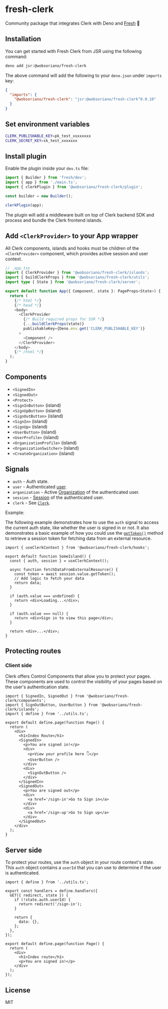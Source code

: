 # fresh-clerk

Community package that integrates Clerk with Deno and
[Fresh](https://fresh.deno.dev/) 🍋

## Installation

You can get started with Fresh Clerk from JSR using the following command:

```bash
deno add jsr:@wobsoriano/fresh-clerk
```

The above command will add the following to your `deno.json` under `imports`
key:

```json
{
  "imports": {
    "@wobsoriano/fresh-clerk": "jsr:@wobsoriano/fresh-clerk^0.0.10"
  }
}
```

## Set environment variables

```sh
CLERK_PUBLISHABLE_KEY=pk_test_xxxxxxxx
CLERK_SECRET_KEY=sk_test_xxxxxxx
```

## Install plugin

Enable the plugin inside your `dev.ts` file:

```ts
import { Builder } from 'fresh/dev';
import { app } from './main.ts';
import { clerkPlugin } from '@wobsoriano/fresh-clerk/plugin';

const builder = new Builder();

clerkPlugin(app);
```

The plugin will add a middleware built on top of Clerk backend SDK and process
and bundle the Clerk frontend islands.

## Add `<ClerkProvider>` to your App wrapper

All Clerk components, islands and hooks must be children of the
`<ClerkProvider>` component, which provides active session and user context.

```ts
// _app.tsx
import { ClerkProvider } from '@wobsoriano/fresh-clerk/islands';
import { buildClerkProps } from '@wobsoriano/fresh-clerk/utils';
import type { State } from '@wobsoriano/fresh-clerk/server';

export default function App({ Component, state }: PageProps<State>) {
  return (
    {/* html */}
    {/* head */}
    <body>
      <ClerkProvider
        {/* Build required props for SSR */}
        {...buildClerkProps(state)}
        publishableKey={Deno.env.get('CLERK_PUBLISHABLE_KEY')}
      >
        <Component />
      </ClerkProvider>
    </body>
    {/* /html */}
  );
}
```

## Components

- `<SignedIn>`
- `<SignedOut>`
- `<Protect>`
- `<SignInButton>` (island)
- `<SignUpButton>` (island)
- `<SignOutButton>` (island)
- `<SignIn>` (island)
- `<SignUp>` (island)
- `<UserButton>` (island)
- `<UserProfile>` (island)
- `<OrganizationProfile>` (island)
- `<OrganizationSwitcher>` (island)
- `<CreateOrganization>` (island)

## Signals

- `auth` - Auth state.
- `user` - Authenticated
  [user](https://clerk.com/docs/references/javascript/user/user).
- `organization` - Active
  [Organization](https://clerk.com/docs/references/javascript/organization/organization)
  of the authenticated user.
- `session` - [Session](https://clerk.com/docs/references/javascript/session) of
  the authenticated user.
- `clerk` - See
  [`Clerk`](https://clerk.com/docs/references/javascript/clerk/clerk).

Example:

The following example demonstrates how to use the `auth` signal to access the
current auth state, like whether the user is signed in or not. It also
demonstrates a basic example of how you could use the
[`getToken()`](https://clerk.com/docs/references/javascript/session#get-token)
method to retrieve a session token for fetching data from an external resource.

```tsx
import { useClerkContext } from '@wobsoriano/fresh-clerk/hooks';

export default function SomeIsland() {
  const { auth, session } = useClerkContext();

  async function fetchDataFromExternalResource() {
    const token = await session.value.getToken();
    // Add logic to fetch your data
    return data;
  }

  if (auth.value === undefined) {
    return <div>Loading...</div>;
  }

  if (auth.value === null) {
    return <div>Sign in to view this page</div>;
  }

  return <div>...</div>;
}
```

## Protecting routes

### Client side

Clerk offers Control Components that allow you to protect your pages. These
components are used to control the visibility of your pages based on the user's
authentication state.

```tsx
import { SignedIn, SignedOut } from '@wobsoriano/fresh-clerk/components';
import { SignOutButton, UserButton } from '@wobsoriano/fresh-clerk/islands';
import { define } from '../utils.ts';

export default define.page(function Page() {
  return (
    <div>
      <h1>Index Route</h1>
      <SignedIn>
        <p>You are signed in!</p>
        <div>
          <p>View your profile here 👇</p>
          <UserButton />
        </div>
        <div>
          <SignOutButton />
        </div>
      </SignedIn>
      <SignedOut>
        <p>You are signed out</p>
        <div>
          <a href='/sign-in'>Go to Sign in</a>
        </div>
        <div>
          <a href='/sign-up'>Go to Sign up</a>
        </div>
      </SignedOut>
    </div>
  );
}
```

## Server side

To protect your routes, use the `auth` object in your route context's state.
This `auth` object contains a `userId` that you can use to determine if the user
is authenticated.

```tsx
import { define } from '../utils.ts';

export const handlers = define.handlers({
  GET({ redirect, state }) {
    if (!state.auth.userId) {
      return redirect('/sign-in');
    }

    return {
      data: {},
    };
  },
});

export default define.page(function Page() {
  return (
    <div>
      <h1>Index route</h1>
      <p>You are signed in!</p>
    </div>
  );
});
```

## License

MIT
